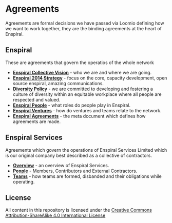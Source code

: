 Agreements
==========
Agreements are formal decisions we have passed via Loomio defining how we want to work together, they are the binding agreements at the heart of Enspiral.

## Enspiral
These are agreements that govern the operatios of the whole network

* [**Enspiral Collective Vision**](agreements/vision.md) - who we are and where we are going.
* [**Enspiral 2014 Strategy**](agreements/2014-strategy.md) - focus on the core, capacity development, open source enspiral, amazing communications.
* [**Diversity Policy**](agreements/diversity.md) - we are committed to developing and fostering a culture of diversity within an equitable workplace where all people are respected and valued.
* [**Enspiral People**](agreements/people.md) - what roles do people play in Enspiral.
* [**Enspiral Ventures**](agreements/ventures.md) - how do ventures and teams relate to the network.
* [**Enspiral Agreements**](agreements/agreements.md) - the meta document which defines how agreements are made.

## Enspiral Services 
Agreements which govern the operations of Enspiral Services Limited which is our original company best described as a collective of contractors.

* [**Overview**](agreements/services/overview.md) - an overview of Enspiral Services.
* [**People**](agreements/services/people.md) - Members, Contributors and External Contractors.
* [**Teams**](agreements/services/teams.md) - how teams are formed, disbanded and their obligations while operating.

## License

All content in this repository is licensed under the [Creative Commons Attribution-ShareAlike 4.0 International License](https://github.com/enspiral/agreements/tree/master/LICENSE.md)

